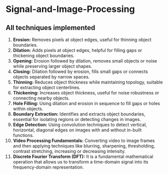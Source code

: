 # Signal-and-Image-Processing

## All techniques implemented
1. **Erosion:** Removes pixels at object edges, useful for thinning object boundaries.
2. **Dilation:** Adds pixels at object edges, helpful for filling gaps or thickening object boundaries.
3. **Opening:** Erosion followed by dilation, removes small objects or noise while preserving larger object shapes.
4. **Closing:** Dilation followed by erosion, fills small gaps or connects objects separated by narrow spaces.
5. **Thinning:** Reduces object thickness while maintaining topology, suitable for extracting object centerlines.
6. **Thickening:** Increases object thickness, useful for noise robustness or connecting nearby objects.
7. **Hole Filling:** Using dilation and erosion in sequence to fill gaps or holes within objects.
8. **Boundary Extraction:** Identifies and extracts object boundaries, essential for isolating regions or detecting changes in images.
9. **Edge Detection:** Using convolution techniques to detect vertical, horizontal, diagonal edges on images with and without in-built functions.
10. **Video Processing Fundamentals:** Converting video to image frames and then applying techniques like blurring, sharpening, thresholding, contrast stretching, increasing or decreasing intensity.
11. **Discrete Fourier Transform (DFT):** It is a fundamental mathematical operation that allows us to transform a time-domain signal into its frequency-domain representation. 
